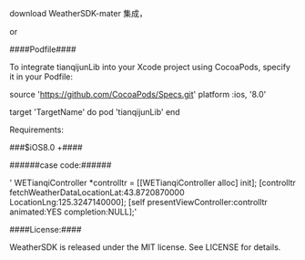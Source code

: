 download WeatherSDK-mater 集成，

or

####Podfile####

To integrate tianqijunLib into your Xcode project using CocoaPods, specify it in your Podfile:

source 'https://github.com/CocoaPods/Specs.git'
platform :ios, '8.0'

target 'TargetName' do
pod 'tianqijunLib'
end

Requirements:

###$iOS8.0 +####

######case code:######

  ' WETianqiController *controlltr = [[WETianqiController alloc] init];
   [controlltr fetchWeatherDataLocationLat:43.8720870000 LocationLng:125.3247140000];
   [self presentViewController:controlltr animated:YES completion:NULL];'

####License:####

WeatherSDK is released under the MIT license. See LICENSE for details.


